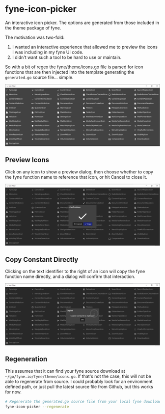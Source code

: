 # fyne-icon-picker
An interactive icon picker. The options are generated from those included in the theme package of fyne.

The motivation was two-fold:
1. I wanted an interactive experience that allowed me to preview the icons I was including in my fyne UI code.
1. I didn't want such a tool to be hard to use or maintain.

So with a bit of regex the fyne/theme/icons.go file is parsed for icon functions that are then injected into
the template generating the `generated.go` source file... simple.

![Initial State](https://github.com/drognisep/fyne-icon-picker/blob/master/docs/images/initial.png?raw=true)

## Preview Icons
Click on any icon to show a preview dialog, then choose whether to copy the fyne function name to reference that
icon, or hit Cancel to close it.

![Icon Preview](https://github.com/drognisep/fyne-icon-picker/blob/master/docs/images/icon_clicked.png?raw=true)

## Copy Constant Directly
Clicking on the text identifier to the right of an icon will copy the fyne function name directly, and a
dialog will confirm that interaction.

![Copied!](https://github.com/drognisep/fyne-icon-picker/blob/master/docs/images/copied.png?raw=true)

## Regeneration

This assumes that it can find your fyne source download at `~/go/fyne.io/fyne/theme/icons.go`. If that's not
the case, this will not be able to regenerate from source. I could probably look for an environment defined
path, or just pull the latest source file from Github, but this works for now.

```bash
# Regenerate the generated.go source file from your local fyne download.
fyne-icon-picker --regenerate
```
